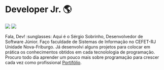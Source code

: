 # Developer Jr. :earth_americas:

<p> 
  <a href="mailto:sobrinhosergio00@gmail.com" alt="Gmail">
  <img src="https://img.shields.io/badge/-Gmail-FF0000?style=flat-square&labelColor=FF0000&logo=gmail&logoColor=white&link=mailto:sobrinhosergio00@gmail.com" /></a>

  <a href="https://linkedin.com/in/sobrinhosergio" alt="Linkedin">
  <img src="https://img.shields.io/badge/-Linkedin-0e76a8?style=flat-square&logo=Linkedin&logoColor=white&http://https://linkedin.com/in/sobrinhosergio" /></a>
</p>

<p>Fala, Dev! :sunglasses: Aqui é o Sérgio Sobrinho, Desenvolvedor de Software Júnior. Faço faculdade de Sistemas de Informação no CEFET-RJ Unidade Nova-Friburgo. Já desenvolvi alguns projetos para colocar em prática os conhecimentos obtidos em cada tecnolologia de programação. Procuro todo dia aprender um pouco mais sobre programação para crescer cada vez como profissional <a href="https://sobrinhosergio.github.io">Portifólio</a>.</p> 

